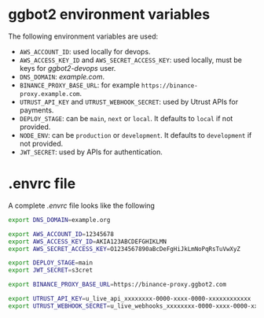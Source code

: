 # ggbot2 environment variables

The following environment variables are used:

-   `AWS_ACCOUNT_ID`: used locally for devops.
-   `AWS_ACCESS_KEY_ID` and `AWS_SECRET_ACCESS_KEY`: used locally, must be keys for _ggbot2-devops_ user.
-   `DNS_DOMAIN`: _example.com_.
-   `BINANCE_PROXY_BASE_URL`: for example `https://binance-proxy.example.com`.
-   `UTRUST_API_KEY` and `UTRUST_WEBHOOK_SECRET`: used by Utrust APIs for payments.
-   `DEPLOY_STAGE`: can be `main`, `next` or `local`. It defaults to `local` if not provided.
-   `NODE_ENV`: can be `production` or `development`. It defaults to `development` if not provided.
-   `JWT_SECRET`: used by APIs for authentication.

# .envrc file

A complete _.envrc_ file looks like the following

```sh
export DNS_DOMAIN=example.org

export AWS_ACCOUNT_ID=12345678
export AWS_ACCESS_KEY_ID=AKIA123ABCDEFGHIKLMN
export AWS_SECRET_ACCESS_KEY=O1234567890aBcDeFgHiJkLmNoPqRsTuVwXyZ

export DEPLOY_STAGE=main
export JWT_SECRET=s3cret

export BINANCE_PROXY_BASE_URL=https://binance-proxy.ggbot2.com

export UTRUST_API_KEY=u_live_api_xxxxxxxx-0000-xxxx-0000-xxxxxxxxxxxx
export UTRUST_WEBHOOK_SECRET=u_live_webhooks_xxxxxxxx-0000-xxxx-0000-xxxxxxxxxxxx
```
